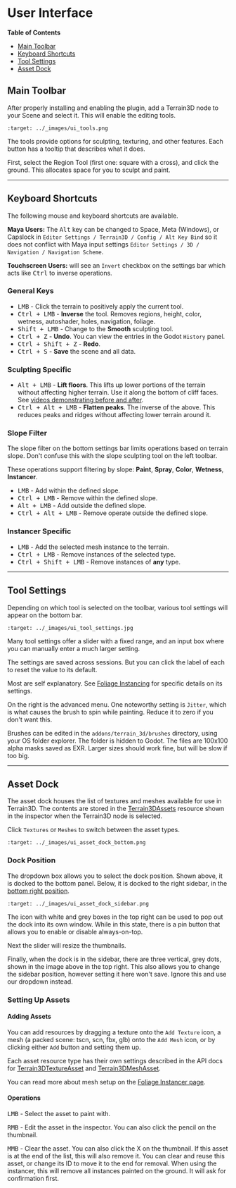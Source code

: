 User Interface
=================


**Table of Contents**
* [Main Toolbar](#main-toolbar)
* [Keyboard Shortcuts](#keyboard-shortcuts)
* [Tool Settings](#tool-settings)
* [Asset Dock](#asset-dock)


## Main Toolbar

After properly installing and enabling the plugin, add a Terrain3D node to your Scene and select it. This will enable the editing tools.

```{image} images/ui_tools.png
:target: ../_images/ui_tools.png
```

The tools provide options for sculpting, texturing, and other features. Each button has a tooltip that describes what it does.

First, select the Region Tool (first one: square with a cross), and click the ground. This allocates space for you to sculpt and paint.

---

## Keyboard Shortcuts

The following mouse and keyboard shortcuts are available.

**Maya Users:** The <kbd>Alt</kbd> key can be changed to Space, Meta (Windows), or Capslock in `Editor Settings / Terrain3D / Config / Alt Key Bind` so it does not conflict with Maya input settings `Editor Settings / 3D / Navigation / Navigation Scheme`.

**Touchscreen Users:** will see an `Invert` checkbox on the settings bar which acts like <kbd>Ctrl</kbd> to inverse operations.


### General Keys
* <kbd>LMB</kbd> - Click the terrain to positively apply the current tool.
* <kbd>Ctrl + LMB</kbd> - **Inverse** the tool. Removes regions, height, color, wetness, autoshader, holes, navigation, foliage.
* <kbd>Shift + LMB</kbd> - Change to the **Smooth** sculpting tool.
* <kbd>Ctrl + Z</kbd> - **Undo**. You can view the entries in the Godot `History` panel.
* <kbd>Ctrl + Shift + Z</kbd> - **Redo**.
* <kbd>Ctrl + S</kbd> - **Save** the scene and all data.

### Sculpting Specific
* <kbd>Alt + LMB</kbd> - **Lift floors**. This lifts up lower portions of the terrain without affecting higher terrain. Use it along the bottom of cliff faces. See [videos demonstrating before and after](https://github.com/TokisanGames/Terrain3D/pull/409). 
* <kbd>Ctrl + Alt + LMB</kbd> - **Flatten peaks**. The inverse of the above. This reduces peaks and ridges without affecting lower terrain around it.

### Slope Filter

The slope filter on the bottom settings bar limits operations based on terrain slope. Don't confuse this with the slope sculpting tool on the left toolbar.

These operations support filtering by slope: **Paint**, **Spray**, **Color**, **Wetness**, **Instancer**.

* <kbd>LMB</kbd> - Add within the defined slope.
* <kbd>Ctrl + LMB</kbd> - Remove within the defined slope.
* <kbd>Alt + LMB</kbd> - Add outside the defined slope.
* <kbd>Ctrl + Alt + LMB</kbd> - Remove operate outside the defined slope.

### Instancer Specific
* <kbd>LMB</kbd> - Add the selected mesh instance to the terrain.
* <kbd>Ctrl + LMB</kbd> - Remove instances of the selected type.
* <kbd>Ctrl + Shift + LMB</kbd> - Remove instances of **any** type.


---

## Tool Settings

Depending on which tool is selected on the toolbar, various tool settings will appear on the bottom bar.

```{image} images/ui_tool_settings.jpg
:target: ../_images/ui_tool_settings.jpg
```

Many tool settings offer a slider with a fixed range, and an input box where you can manually enter a much larger setting.

The settings are saved across sessions. But you can click the label of each to reset the value to its default.

Most are self explanatory. See [Foliage Instancing](instancer.md) for specific details on its settings.

On the right is the advanced menu. One noteworthy setting is `Jitter`, which is what causes the brush to spin while painting. Reduce it to zero if you don't want this.

Brushes can be edited in the `addons/terrain_3d/brushes` directory, using your OS folder explorer. The folder is hidden to Godot. The files are 100x100 alpha masks saved as EXR. Larger sizes should work fine, but will be slow if too big.


---

## Asset Dock


The asset dock houses the list of textures and meshes available for use in Terrain3D. The contents are stored in the [Terrain3DAssets](../api/class_terrain3dassets.rst) resource shown in the inspector when the Terrain3D node is selected.

Click `Textures` or `Meshes` to switch between the asset types.

```{image} images/ui_asset_dock_bottom.png
:target: ../_images/ui_asset_dock_bottom.png
```

### Dock Position

The dropdown box allows you to select the dock position. Shown above, it is docked to the bottom panel. Below, it is docked to the right sidebar, in the [bottom right position](https://docs.godotengine.org/en/stable/classes/class_editorplugin.html#class-editorplugin-constant-dock-slot-left-ul).

```{image} images/ui_asset_dock_sidebar.png
:target: ../_images/ui_asset_dock_sidebar.png
```

The icon with white and grey boxes in the top right can be used to pop out the dock into its own window. While in this state, there is a pin button that allows you to enable or disable always-on-top.

Next the slider will resize the thumbnails.

Finally, when the dock is in the sidebar, there are three vertical, grey dots, shown in the image above in the top right. This also allows you to change the sidebar position, however setting it here won't save. Ignore this and use our dropdown instead.


### Setting Up Assets

#### Adding Assets
You can add resources by dragging a texture onto the `Add Texture` icon, a mesh (a packed scene: tscn, scn, fbx, glb) onto the `Add Mesh` icon, or by clicking either `Add` button and setting them up. 

Each asset resource type has their own settings described in the API docs for [Terrain3DTextureAsset](../api/class_terrain3dtextureasset.rst) and [Terrain3DMeshAsset](../api/class_terrain3dmeshasset.rst).

You can read more about mesh setup on the [Foliage Instancer page](instancer.md#how-to-use-the-instancer).

#### Operations

<kbd>LMB</kbd> - Select the asset to paint with.

<kbd>RMB</kbd> - Edit the asset in the inspector. You can also click the pencil on the thumbnail.

<kbd>MMB</kbd> - Clear the asset. You can also click the X on the thumbnail. If this asset is at the end of the list, this will also remove it. You can clear and reuse this asset, or change its ID to move it to the end for removal. When using the instancer, this will remove all instances painted on the ground. It will ask for confirmation first.



